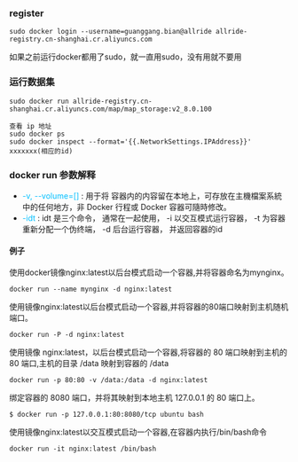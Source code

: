 
### register 
```
sudo docker login --username=guanggang.bian@allride allride-registry.cn-shanghai.cr.aliyuncs.com
```
如果之前运行docker都用了sudo，就一直用sudo，没有用就不要用

### 运行数据集
```
sudo docker run allride-registry.cn-shanghai.cr.aliyuncs.com/map/map_storage:v2_8.0.100

查看 ip 地址
sudo docker ps
sudo docker inspect --format='{{.NetworkSettings.IPAddress}}' xxxxxxx(相应的id)
```

### docker run 参数解释
+ <font color=deepskyblue>-v, --volume=[]</font> : 用于将 容器内的内容留在本地上，可存放在主機檔案系統中的任何地方，非 Docker 行程或 Docker 容器可隨時修改。
+ <font color=deepskyblue>-idt</font> : idt 是三个命令， 通常在一起使用， -i 以交互模式运行容器， -t 为容器重新分配一个伪终端， -d 后台运行容器， 并返回容器的id

#### 例子
使用docker镜像nginx:latest以后台模式启动一个容器,并将容器命名为mynginx。
```
docker run --name mynginx -d nginx:latest
```

使用镜像nginx:latest以后台模式启动一个容器,并将容器的80端口映射到主机随机端口。
```
docker run -P -d nginx:latest
```

使用镜像 nginx:latest，以后台模式启动一个容器,将容器的 80 端口映射到主机的 80 端口,主机的目录 /data 映射到容器的 /data
```
docker run -p 80:80 -v /data:/data -d nginx:latest
```

绑定容器的 8080 端口，并将其映射到本地主机 127.0.0.1 的 80 端口上。
```
$ docker run -p 127.0.0.1:80:8080/tcp ubuntu bash
```

使用镜像nginx:latest以交互模式启动一个容器,在容器内执行/bin/bash命令
```
docker run -it nginx:latest /bin/bash
```